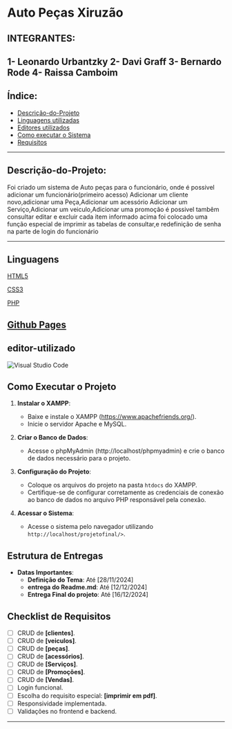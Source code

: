 # Auto Peças Xiruzão

## INTEGRANTES:
1- Leonardo Urbantzky
2- Davi Graff
3- Bernardo Rode
4- Raissa Camboim
---
## Índice:
- [Descrição-do-Projeto](#Descrição-do-Projeto)
- [Linguagens utilizadas](#Linguagens)
- [Editores utilizados](#editor-utilizado)
- [Como executar o Sistema](#Como-Executar-o-Projeto)
- [Requisitos](#Checklist-de-Requisitos)

---

## Descrição-do-Projeto:
Foi criado um sistema de Auto peças para
o funcionário, onde é possivel
adicionar um funcionário(primeiro acesso)
Adicionar um cliente novo,adicionar uma Peça,Adicionar um acessório
Adicionar um Serviço,Adicionar um veiculo,Adicionar uma promoção
é possivel tambêm consultar editar e excluir cada item informado acima
foi colocado uma função especial de imprimir as tabelas de consultar,e
redefinição de senha na parte de login do funcionário

---
## Linguagens
<!-- Badge HTML5 -->
[HTML5](https://img.shields.io/badge/html5-%23E34F26.svg?style=for-the-badge&logo=html5&logoColor=white)
<!-- Badge CSS3 -->
[CSS3](https://img.shields.io/badge/css3-%231572B6.svg?style=for-the-badge&logo=css3&logoColor=white)
<!-- Badge JavaScript -->
[PHP](https://img.shields.io/badge/php-%237A7A7A.svg?style=for-the-badge&logo=php&logoColor=white)
<!-- Badge GitHub Pages -->
[Github Pages](https://img.shields.io/badge/github%20pages-121013?style=for-the-badge&logo=github&logoColor=white)
---

## editor-utilizado
<!-- Badge Visual Studio Code -->
![Visual Studio Code](https://img.shields.io/badge/Visual%20Studio%20Code-0078d7.svg?style=for-the-badge&logo=visual-studio-code&logoColor=white)

## Como Executar o Projeto
1. **Instalar o XAMPP**:
   - Baixe e instale o XAMPP (https://www.apachefriends.org/).
   - Inicie o servidor Apache e MySQL.

2. **Criar o Banco de Dados**:
   - Acesse o phpMyAdmin (http://localhost/phpmyadmin) e crie o banco de dados necessário para o projeto.

3. **Configuração do Projeto**:
   - Coloque os arquivos do projeto na pasta `htdocs` do XAMPP.
   - Certifique-se de configurar corretamente as credenciais de conexão ao banco de dados no arquivo PHP responsável pela conexão.

4. **Acessar o Sistema**:
   - Acesse o sistema pelo navegador utilizando `http://localhost/projetofinal/>`.

## Estrutura de Entregas

- **Datas Importantes**:
  - **Definição do Tema**: Até [28/11/2024]
  - **entrega do Readme.md**: Até [12/12/2024]
  - **Entrega Final do projeto**: Até [16/12/2024]

## Checklist de Requisitos

- [ ] CRUD de **[clientes]**.
- [ ] CRUD de **[veiculos]**.
- [ ] CRUD de **[peças]**.
- [ ] CRUD de **[acessórios]**.
- [ ] CRUD de **[Serviços]**.
- [ ] CRUD de **[Promoções]**.
- [ ] CRUD de **[Vendas]**.
- [ ] Login funcional.
- [ ] Escolha do requisito especial: **[imprimir em pdf]**.
- [ ] Responsividade implementada.
- [ ] Validações no frontend e backend.

---
